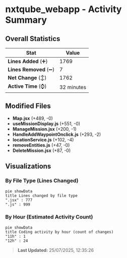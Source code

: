 # nxtqube_webapp - Activity Summary 

## Overall Statistics

| Stat                   | Value                                                             |
| ---------------------- | ----------------------------------------------------------------- |
| **Lines Added** (➕)   | 1769                                          |
| **Lines Removed** (➖) | 7                                        |
| **Net Change** (↕)    | 1762                |
| **Active Time** (⌚)   | 32 minutes |


## Modified Files
- **Map.jsx** (+489, -0)
- **useMissionDisplay.js** (+551, -0)
- **ManageMission.jsx** (+200, -1)
- **HandleAddWaypointOnclick.js** (+293, -2)
- **locationService.js** (+102, -4)
- **removeEntities.js** (+47, -0)
- **DeleteMission.jsx** (+87, -0)

## Visualizations

### By File Type (Lines Changed)

```mermaid
pie showData
title Lines changed by file type
".jsx" : 777
".js" : 999
```

### By Hour (Estimated Activity Count)

```mermaid
pie showData
title Coding activity by hour (count of changes)
"11h" : 1
"12h" : 24
```


> **Last Updated:** 25/07/2025, 12:35:26